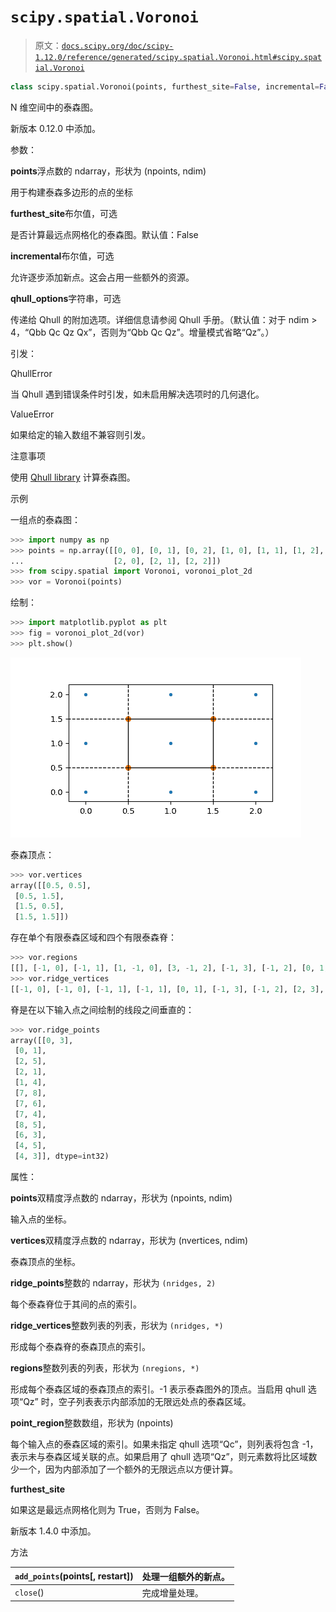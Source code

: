 # `scipy.spatial.Voronoi`

> 原文：[`docs.scipy.org/doc/scipy-1.12.0/reference/generated/scipy.spatial.Voronoi.html#scipy.spatial.Voronoi`](https://docs.scipy.org/doc/scipy-1.12.0/reference/generated/scipy.spatial.Voronoi.html#scipy.spatial.Voronoi)

```py
class scipy.spatial.Voronoi(points, furthest_site=False, incremental=False, qhull_options=None)
```

N 维空间中的泰森图。

新版本 0.12.0 中添加。

参数：

**points**浮点数的 ndarray，形状为 (npoints, ndim)

用于构建泰森多边形的点的坐标

**furthest_site**布尔值，可选

是否计算最远点网格化的泰森图。默认值：False

**incremental**布尔值，可选

允许逐步添加新点。这会占用一些额外的资源。

**qhull_options**字符串，可选

传递给 Qhull 的附加选项。详细信息请参阅 Qhull 手册。（默认值：对于 ndim > 4，“Qbb Qc Qz Qx”，否则为“Qbb Qc Qz”。增量模式省略“Qz”。）

引发：

QhullError

当 Qhull 遇到错误条件时引发，如未启用解决选项时的几何退化。

ValueError

如果给定的输入数组不兼容则引发。

注意事项

使用 [Qhull library](http://www.qhull.org/) 计算泰森图。

示例

一组点的泰森图：

```py
>>> import numpy as np
>>> points = np.array([[0, 0], [0, 1], [0, 2], [1, 0], [1, 1], [1, 2],
...                    [2, 0], [2, 1], [2, 2]])
>>> from scipy.spatial import Voronoi, voronoi_plot_2d
>>> vor = Voronoi(points) 
```

绘制：

```py
>>> import matplotlib.pyplot as plt
>>> fig = voronoi_plot_2d(vor)
>>> plt.show() 
```

![../../_images/scipy-spatial-Voronoi-1_00_00.png](img/06c76382c284323fe45b641cdbfc0e90.png)

泰森顶点：

```py
>>> vor.vertices
array([[0.5, 0.5],
 [0.5, 1.5],
 [1.5, 0.5],
 [1.5, 1.5]]) 
```

存在单个有限泰森区域和四个有限泰森脊：

```py
>>> vor.regions
[[], [-1, 0], [-1, 1], [1, -1, 0], [3, -1, 2], [-1, 3], [-1, 2], [0, 1, 3, 2], [2, -1, 0], [3, -1, 1]]
>>> vor.ridge_vertices
[[-1, 0], [-1, 0], [-1, 1], [-1, 1], [0, 1], [-1, 3], [-1, 2], [2, 3], [-1, 3], [-1, 2], [1, 3], [0, 2]] 
```

脊是在以下输入点之间绘制的线段之间垂直的：

```py
>>> vor.ridge_points
array([[0, 3],
 [0, 1],
 [2, 5],
 [2, 1],
 [1, 4],
 [7, 8],
 [7, 6],
 [7, 4],
 [8, 5],
 [6, 3],
 [4, 5],
 [4, 3]], dtype=int32) 
```

属性：

**points**双精度浮点数的 ndarray，形状为 (npoints, ndim)

输入点的坐标。

**vertices**双精度浮点数的 ndarray，形状为 (nvertices, ndim)

泰森顶点的坐标。

**ridge_points**整数的 ndarray，形状为 `(nridges, 2)`

每个泰森脊位于其间的点的索引。

**ridge_vertices**整数列表的列表，形状为 `(nridges, *)`

形成每个泰森脊的泰森顶点的索引。

**regions**整数列表的列表，形状为 `(nregions, *)`

形成每个泰森区域的泰森顶点的索引。-1 表示泰森图外的顶点。当启用 qhull 选项“Qz” 时，空子列表表示内部添加的无限远处点的泰森区域。

**point_region**整数数组，形状为 (npoints)

每个输入点的泰森区域的索引。如果未指定 qhull 选项“Qc”，则列表将包含 -1，表示未与泰森区域关联的点。如果启用了 qhull 选项“Qz”，则元素数将比区域数少一个，因为内部添加了一个额外的无限远点以方便计算。

**furthest_site**

如果这是最远点网格化则为 True，否则为 False。

新版本 1.4.0 中添加。

方法

| `add_points`(points[, restart]) | 处理一组额外的新点。 |
| --- | --- |
| `close`() | 完成增量处理。 |
